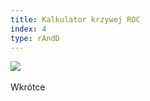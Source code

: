 ```yaml
---
title: Kalkulator krzywej ROC
index: 4
type: rAndD
---
```


[![](https://img.shields.io/badge/github-808080?style=for-the-badge&logo=github)](https://github.com/milosz08/roc-curve-visualizer)
&nbsp;

Wkrótce
